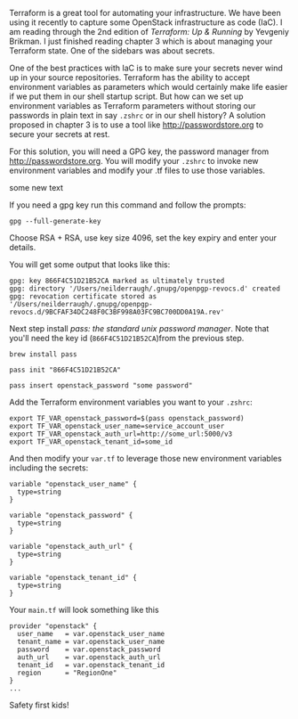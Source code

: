Terraform is a great tool for automating your infrastructure.  We have been using it recently to capture some OpenStack infrastructure as code (IaC).  I am reading through the 2nd edition of _Terraform: Up & Running_ by Yevgeniy Brikman.  I just finished reading chapter 3 which is about managing your Terraform state.  One of the sidebars was about secrets.

One of the best practices with IaC is to make sure your secrets never wind up in your source repositories.  Terraform has the ability to accept environment variables as parameters which would certainly make life easier if we put them in our shell startup script.  But how can we set up environment variables as Terraform parameters without storing our passwords in plain text in say `.zshrc` or in our shell history?  A solution proposed in chapter 3 is to use a tool like http://passwordstore.org to secure your secrets at rest.

For this solution, you will need a GPG key, the password manager from http://passwordstore.org. You will modify your `.zshrc` to invoke new environment variables and modify your .tf files to use those variables.

some new text

If you need a gpg key run this command and follow the prompts:
```
gpg --full-generate-key
```

Choose RSA + RSA, use key size 4096, set the key expiry and enter your details.

You will get some output that looks like this:
```
gpg: key 866F4C51D21B52CA marked as ultimately trusted
gpg: directory '/Users/neilderraugh/.gnupg/openpgp-revocs.d' created
gpg: revocation certificate stored as '/Users/neilderraugh/.gnupg/openpgp-revocs.d/9BCFAF34DC248F0C3BF998A03FC9BC700DD0A19A.rev'
```

Next step install _pass: the standard unix password manager_.  Note that you'll need the key id (`866F4C51D21B52CA`)from the previous step.
```
brew install pass

pass init "866F4C51D21B52CA"

pass insert openstack_password "some password"
```

Add the Terraform environment variables you want to your `.zshrc`:
```
export TF_VAR_openstack_password=$(pass openstack_password)
export TF_VAR_openstack_user_name=service_account_user
export TF_VAR_openstack_auth_url=http://some_url:5000/v3
export TF_VAR_openstack_tenant_id=some_id
```

And then modify your `var.tf` to leverage those new environment variables including the secrets:
```
variable "openstack_user_name" {
  type=string
}

variable "openstack_password" {
  type=string
}

variable "openstack_auth_url" {
  type=string
}

variable "openstack_tenant_id" {
  type=string
}
```

Your `main.tf` will look something like this
```
provider "openstack" {
  user_name   = var.openstack_user_name
  tenant_name = var.openstack_user_name
  password    = var.openstack_password
  auth_url    = var.openstack_auth_url
  tenant_id   = var.openstack_tenant_id
  region      = "RegionOne"
}
...
```
Safety first kids!

